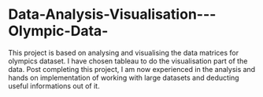 # Data-Analysis-Visualisation---Olympic-Data-
This project is based on analysing and visualising the data matrices for olympics dataset. I have chosen tableau to do the visualisation part of the data. Post completing this project, I am now experienced in the analysis and hands on implementation of working with large datasets and deducting useful informations out of it. 
